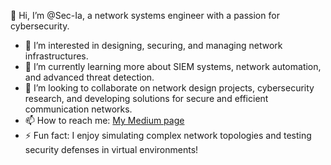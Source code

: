  👋 Hi, I’m @Sec-Ia, a network systems engineer with a passion for cybersecurity.
- 👀 I’m interested in designing, securing, and managing network infrastructures.
- 🌱 I’m currently learning more about SIEM systems, network automation, and advanced threat detection.
- 💞️ I’m looking to collaborate on network design projects, cybersecurity research, and developing solutions for secure and efficient communication networks.
- 📫 How to reach me: [My Medium page](https://medium.com/@emasecurity) 
- ⚡ Fun fact: I enjoy simulating complex network topologies and testing security defenses in virtual environments!
